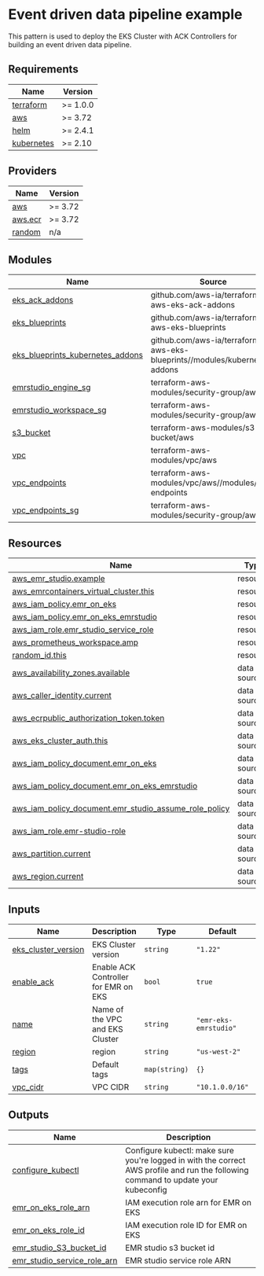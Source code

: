 # Event driven data pipeline example
This pattern is used to deploy the EKS Cluster with ACK Controllers for building an event driven data pipeline.

<!-- BEGINNING OF PRE-COMMIT-TERRAFORM DOCS HOOK -->
## Requirements

| Name | Version |
|------|---------|
| <a name="requirement_terraform"></a> [terraform](#requirement\_terraform) | >= 1.0.0 |
| <a name="requirement_aws"></a> [aws](#requirement\_aws) | >= 3.72 |
| <a name="requirement_helm"></a> [helm](#requirement\_helm) | >= 2.4.1 |
| <a name="requirement_kubernetes"></a> [kubernetes](#requirement\_kubernetes) | >= 2.10 |

## Providers

| Name | Version |
|------|---------|
| <a name="provider_aws"></a> [aws](#provider\_aws) | >= 3.72 |
| <a name="provider_aws.ecr"></a> [aws.ecr](#provider\_aws.ecr) | >= 3.72 |
| <a name="provider_random"></a> [random](#provider\_random) | n/a |

## Modules

| Name | Source | Version |
|------|--------|---------|
| <a name="module_eks_ack_addons"></a> [eks\_ack\_addons](#module\_eks\_ack\_addons) | github.com/aws-ia/terraform-aws-eks-ack-addons | n/a |
| <a name="module_eks_blueprints"></a> [eks\_blueprints](#module\_eks\_blueprints) | github.com/aws-ia/terraform-aws-eks-blueprints | v4.18.1 |
| <a name="module_eks_blueprints_kubernetes_addons"></a> [eks\_blueprints\_kubernetes\_addons](#module\_eks\_blueprints\_kubernetes\_addons) | github.com/aws-ia/terraform-aws-eks-blueprints//modules/kubernetes-addons | v4.18.1 |
| <a name="module_emrstudio_engine_sg"></a> [emrstudio\_engine\_sg](#module\_emrstudio\_engine\_sg) | terraform-aws-modules/security-group/aws | ~> 4.0 |
| <a name="module_emrstudio_workspace_sg"></a> [emrstudio\_workspace\_sg](#module\_emrstudio\_workspace\_sg) | terraform-aws-modules/security-group/aws | ~> 4.0 |
| <a name="module_s3_bucket"></a> [s3\_bucket](#module\_s3\_bucket) | terraform-aws-modules/s3-bucket/aws | ~> 3.0 |
| <a name="module_vpc"></a> [vpc](#module\_vpc) | terraform-aws-modules/vpc/aws | ~> 3.0 |
| <a name="module_vpc_endpoints"></a> [vpc\_endpoints](#module\_vpc\_endpoints) | terraform-aws-modules/vpc/aws//modules/vpc-endpoints | ~> 3.0 |
| <a name="module_vpc_endpoints_sg"></a> [vpc\_endpoints\_sg](#module\_vpc\_endpoints\_sg) | terraform-aws-modules/security-group/aws | ~> 4.0 |

## Resources

| Name | Type |
|------|------|
| [aws_emr_studio.example](https://registry.terraform.io/providers/hashicorp/aws/latest/docs/resources/emr_studio) | resource |
| [aws_emrcontainers_virtual_cluster.this](https://registry.terraform.io/providers/hashicorp/aws/latest/docs/resources/emrcontainers_virtual_cluster) | resource |
| [aws_iam_policy.emr_on_eks](https://registry.terraform.io/providers/hashicorp/aws/latest/docs/resources/iam_policy) | resource |
| [aws_iam_policy.emr_on_eks_emrstudio](https://registry.terraform.io/providers/hashicorp/aws/latest/docs/resources/iam_policy) | resource |
| [aws_iam_role.emr_studio_service_role](https://registry.terraform.io/providers/hashicorp/aws/latest/docs/resources/iam_role) | resource |
| [aws_prometheus_workspace.amp](https://registry.terraform.io/providers/hashicorp/aws/latest/docs/resources/prometheus_workspace) | resource |
| [random_id.this](https://registry.terraform.io/providers/hashicorp/random/latest/docs/resources/id) | resource |
| [aws_availability_zones.available](https://registry.terraform.io/providers/hashicorp/aws/latest/docs/data-sources/availability_zones) | data source |
| [aws_caller_identity.current](https://registry.terraform.io/providers/hashicorp/aws/latest/docs/data-sources/caller_identity) | data source |
| [aws_ecrpublic_authorization_token.token](https://registry.terraform.io/providers/hashicorp/aws/latest/docs/data-sources/ecrpublic_authorization_token) | data source |
| [aws_eks_cluster_auth.this](https://registry.terraform.io/providers/hashicorp/aws/latest/docs/data-sources/eks_cluster_auth) | data source |
| [aws_iam_policy_document.emr_on_eks](https://registry.terraform.io/providers/hashicorp/aws/latest/docs/data-sources/iam_policy_document) | data source |
| [aws_iam_policy_document.emr_on_eks_emrstudio](https://registry.terraform.io/providers/hashicorp/aws/latest/docs/data-sources/iam_policy_document) | data source |
| [aws_iam_policy_document.emr_studio_assume_role_policy](https://registry.terraform.io/providers/hashicorp/aws/latest/docs/data-sources/iam_policy_document) | data source |
| [aws_iam_role.emr-studio-role](https://registry.terraform.io/providers/hashicorp/aws/latest/docs/data-sources/iam_role) | data source |
| [aws_partition.current](https://registry.terraform.io/providers/hashicorp/aws/latest/docs/data-sources/partition) | data source |
| [aws_region.current](https://registry.terraform.io/providers/hashicorp/aws/latest/docs/data-sources/region) | data source |

## Inputs

| Name | Description | Type | Default | Required |
|------|-------------|------|---------|:--------:|
| <a name="input_eks_cluster_version"></a> [eks\_cluster\_version](#input\_eks\_cluster\_version) | EKS Cluster version | `string` | `"1.22"` | no |
| <a name="input_enable_ack"></a> [enable\_ack](#input\_enable\_ack) | Enable ACK Controller for EMR on EKS | `bool` | `true` | no |
| <a name="input_name"></a> [name](#input\_name) | Name of the VPC and EKS Cluster | `string` | `"emr-eks-emrstudio"` | no |
| <a name="input_region"></a> [region](#input\_region) | region | `string` | `"us-west-2"` | no |
| <a name="input_tags"></a> [tags](#input\_tags) | Default tags | `map(string)` | `{}` | no |
| <a name="input_vpc_cidr"></a> [vpc\_cidr](#input\_vpc\_cidr) | VPC CIDR | `string` | `"10.1.0.0/16"` | no |

## Outputs

| Name | Description |
|------|-------------|
| <a name="output_configure_kubectl"></a> [configure\_kubectl](#output\_configure\_kubectl) | Configure kubectl: make sure you're logged in with the correct AWS profile and run the following command to update your kubeconfig |
| <a name="output_emr_on_eks_role_arn"></a> [emr\_on\_eks\_role\_arn](#output\_emr\_on\_eks\_role\_arn) | IAM execution role arn for EMR on EKS |
| <a name="output_emr_on_eks_role_id"></a> [emr\_on\_eks\_role\_id](#output\_emr\_on\_eks\_role\_id) | IAM execution role ID for EMR on EKS |
| <a name="output_emr_studio_S3_bucket_id"></a> [emr\_studio\_S3\_bucket\_id](#output\_emr\_studio\_S3\_bucket\_id) | EMR studio s3 bucket id |
| <a name="output_emr_studio_service_role_arn"></a> [emr\_studio\_service\_role\_arn](#output\_emr\_studio\_service\_role\_arn) | EMR studio service role ARN |
<!-- END OF PRE-COMMIT-TERRAFORM DOCS HOOK -->
